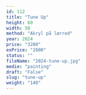 ```yaml
---
id: 112
title: "Tune Up"
height: 60
width: 50
method: "Akryl på lærred"
year: 2024
price: "3200"
exPrice: "2800"
status: ""
fileName: "2024-tune-up.jpg"
medie: "painting"
draft: "False"
slug: "tune-up"
weight: "140"
---
```

